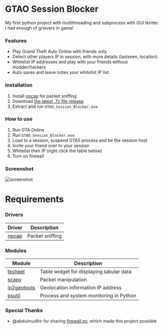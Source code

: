 # GTAO Session Blocker
My first python project with multithreading and subprocess with GUI tkinter.
I had enough of grievers in game!

### Features
* Play Grand Theft Auto Online with friends only.
* Detect other players IP in session, with more details (lastseen, location)
* Whitelist IP addresses and play with your friends without modder/hackers
* Auto saves and leave notes your whitelist IP list

### Installation
1. Install [npcap](https://nmap.org/npcap/) for packet sniffing
2. Download [the latest .7z file release](https://github.com/fscene8/GTAO_Session_Blocker/releases) 
2. Extract and run `GTAO_Session_Blocker.exe`

### How to use
1. Run GTA Online
2. Run `GTAO_Session_Blocker.exe`
3. Load to a session, suspend GTA5 process and be the session host
4. Invite your friend over to your session
5. Whitelist their IP (right click the table below)
6. Turn on firewall

### Screenshot
![screenshot](https://cdn.discordapp.com/attachments/334877847124443136/887323851648811038/Capture.PNG)

# Requirements

### Drivers
| Driver | Description |
|----|---|
| [npcap](https://nmap.org/npcap/) | Packet sniffing |

### Modules

| Module | Description |
|-------------|------------------------------------------|
| [tksheet](https://github.com/ragardner/tksheet) | Table widget for displaying tabular data |
| [scapy](https://github.com/secdev/scapy) | Packet manipulation |
| [ip2geotools](https://github.com/tomas-net/ip2geotools) | Geolocation information IP address |
| [psutil](https://github.com/giampaolo/psutil) | Process and system monitoring in Python |

### Special Thanks
* @abdulmudhir for sharing [firewall.py](https://github.com/AbdulMudhir/GTA_V_Firewall_Public_Online/blob/master/firewall.py), which made this project possible
